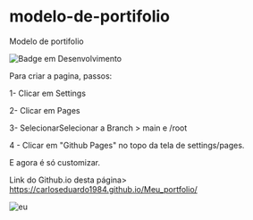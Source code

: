 # modelo-de-portifolio
Modelo de portifolio

![Badge em Desenvolvimento](http://img.shields.io/static/v1?label=STATUS&message=EM%20DESENVOLVIMENTO&color=GREEN&style=for-the-badge)

Para criar a pagina, passos:

1- Clicar em Settings

2- Clicar em Pages

3- SelecionarSelecionar a Branch > main e /root

4 - Clicar em "Github Pages" no topo da tela de settings/pages.

E agora é só customizar.

Link do Github.io desta página> https://carloseduardo1984.github.io/Meu_portfolio/


![eu](https://user-images.githubusercontent.com/33332202/225769349-ccab2cf7-9982-476c-9a9e-0d410ba9b2d0.jpg)
